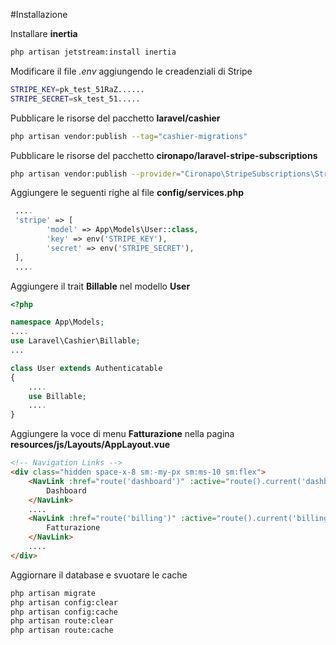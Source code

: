 #Installazione


Installare **inertia**
```bash
php artisan jetstream:install inertia
```

Modificare il file *.env* aggiungendo le creadenziali di Stripe
```bash
STRIPE_KEY=pk_test_51RaZ......
STRIPE_SECRET=sk_test_51.....
```

Pubblicare le risorse del pacchetto **laravel/cashier**
```bash
php artisan vendor:publish --tag="cashier-migrations"
```


Pubblicare le risorse del pacchetto **cironapo/laravel-stripe-subscriptions**
```bash
php artisan vendor:publish --provider="Cironapo\StripeSubscriptions\StripeSubscriptionsServiceProvider"
```



Aggiungere le seguenti righe al file **config/services.php**
```php
 ....
 'stripe' => [
        'model' => App\Models\User::class,
        'key' => env('STRIPE_KEY'),
        'secret' => env('STRIPE_SECRET'),
 ],
 ....

```


Aggiungere il trait **Billable** nel modello **User**
```php
<?php

namespace App\Models;
....
use Laravel\Cashier\Billable;
...

class User extends Authenticatable
{
    ....
    use Billable;
    ....
}
```


Aggiungere la voce di menu **Fatturazione** nella pagina **resources/js/Layouts/AppLayout.vue**
```html
<!-- Navigation Links -->
<div class="hidden space-x-8 sm:-my-px sm:ms-10 sm:flex">
    <NavLink :href="route('dashboard')" :active="route().current('dashboard')">
        Dashboard
    </NavLink>
    ....
    <NavLink :href="route('billing')" :active="route().current('billing')">
        Fatturazione
    </NavLink>
    ....
</div>
```


Aggiornare il database e svuotare le cache
```bash
php artisan migrate
php artisan config:clear
php artisan config:cache
php artisan route:clear
php artisan route:cache
```